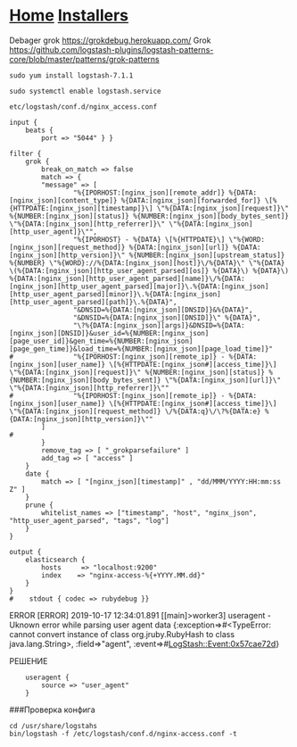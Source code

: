 # [Home](https://div-oops.github.io/mugivar) [Installers](https://div-oops.github.io/mugivar/installers)
Debager grok https://grokdebug.herokuapp.com/
Grok https://github.com/logstash-plugins/logstash-patterns-core/blob/master/patterns/grok-patterns
```
sudo yum install logstash-7.1.1
```
```
sudo systemctl enable logstash.service
```

```
etc/logstash/conf.d/nginx_access.conf

input {
    beats {
        port => "5044" } }

filter {
    grok {
        break_on_match => false
        match => {
        "message" => [
                "%{IPORHOST:[nginx_json][remote_addr]} %{DATA:[nginx_json][content_type]} %{DATA:[nginx_json][forwarded_for]} \[%{HTTPDATE:[nginx_json][timestamp]}\] \"%{DATA:[nginx_json][request]}\" %{NUMBER:[nginx_json][status]} %{NUMBER:[nginx_json][body_bytes_sent]} \"%{DATA:[nginx_json][http_referrer]}\" \"%{DATA:[nginx_json][http_user_agent]}\"",
                "%{IPORHOST} - %{DATA} \[%{HTTPDATE}\] \"%{WORD:[nginx_json][request_method]} %{DATA:[nginx_json][url]} %{DATA:[nginx_json][http_version]}\" %{NUMBER:[nginx_json][upstream_status]} %{NUMBER} \"%{WORD}://%{DATA:[nginx_json][host]}\/%{DATA}\" \"%{DATA} \(%{DATA:[nginx_json][http_user_agent_parsed][os]} %{DATA}\) %{DATA}\) %{DATA:[nginx_json][http_user_agent_parsed][name]}\/%{DATA:[nginx_json][http_user_agent_parsed][major]}\.%{DATA:[nginx_json][http_user_agent_parsed][minor]}\.%{DATA:[nginx_json][http_user_agent_parsed][path]}\.%{DATA}",
                "&DNSID=%{DATA:[nginx_json][DNSID]}&%{DATA}",
                "&DNSID=%{DATA:[nginx_json][DNSID]}\" %{DATA}",
                "\?%{DATA:[nginx_json][args]}&DNSID=%{DATA:[nginx_json][DNSID]}&user_id=%{NUMBER:[nginx_json][page_user_id]}&gen_time=%{NUMBER:[nginx_json][page_gen_time]}&load_time=%{NUMBER:[nginx_json][page_load_time]}"
#               "%{IPORHOST:[nginx_json][remote_ip]} - %{DATA:[nginx_json][user_name]} \[%{HTTPDATE:[nginx_json#][access_time]}\] \"%{DATA:[nginx_json][request]}\" %{NUMBER:[nginx_json][status]} %{NUMBER:[nginx_json][body_bytes_sent]} \"%{DATA:[nginx_json][url]}\" \"%{DATA:[nginx_json][http_referrer]}\""
#               "%{IPORHOST:[nginx_json][remote_ip]} - %{DATA:[nginx_json][user_name]} \[%{HTTPDATE:[nginx_json#][access_time]}\] \"%{DATA:[nginx_json][request_method]} \/%{DATA:q}\/\?%{DATA:e} %{DATA:[nginx_json][http_version]}\""
        ]                                                                                                      #
        }
        remove_tag => [ "_grokparsefailure" ]
        add_tag => [ "access" ]
    }
    date {
        match => [ "[nginx_json][timestamp]" , "dd/MMM/YYYY:HH:mm:ss Z" ]
    }
    prune {
        whitelist_names => ["timestamp", "host", "nginx_json", "http_user_agent_parsed", "tags", "log"]
    }
}

output {
    elasticsearch {
        hosts     => "localhost:9200"
        index    => "nginx-access-%{+YYYY.MM.dd}"
    }
}
#    stdout { codec => rubydebug }}

```
ERROR
[ERROR] 2019-10-17 12:34:01.891 [[main]>worker3] useragent - Uknown error while parsing user agent data {:exception=>#<TypeError: cannot convert instance of class org.jruby.RubyHash to class java.lang.String>, :field=>"agent", :event=>#<LogStash::Event:0x57cae72d>}

РЕШЕНИЕ
```
    useragent {
        source => "user_agent"
    }
```
###Проверка конфига
```
cd /usr/share/logstahs
bin/logstash -f /etc/logstash/conf.d/nginx-access.conf -t
```
